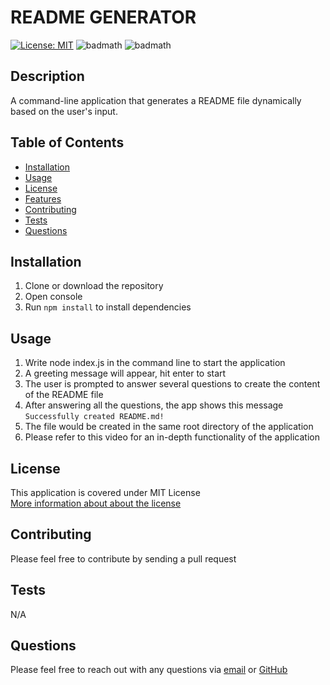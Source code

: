 # **README GENERATOR**

  [![License: MIT](https://img.shields.io/badge/License-MIT-yellow.svg)](https://opensource.org/licenses/MIT)
  ![badmath](https://img.shields.io/github/languages/top/samersaemeldahr/README-Generator)
  ![badmath](https://img.shields.io/github/languages/count/samersaemeldahr/README-Generator)

  ## Description 
  A command-line application that generates a README file dynamically based on the user's input.
  
  ## Table of Contents
  
  * [Installation](#installation)
  * [Usage](#usage)
  * [License](#license)
  * [Features](#features)  
  * [Contributing](#contributing)
  * [Tests](#tests)
  * [Questions](#questions) 
  
  ## Installation
  1. Clone or download the repository
  1. Open console
  1. Run `npm install` to install dependencies
  
  ## Usage 
  1. Write node index.js in the command line to start the application
  1. A greeting message will appear, hit enter to start
  1. The user is prompted to answer several questions to create the content of the README file
  1. After answering all the questions, the app shows this message `Successfully created README.md!`
  1. The file would be created in the same root directory of the application
  1. Please refer to this video for an in-depth functionality of the application
  
  
## License
  
This application is covered under MIT License<br>[More information about about the license](https://choosealicense.com/licenses/mit/)
  
  ## Contributing
  Please feel free to contribute by sending a pull request
  
  ## Tests
  N/A

  ## Questions
  Please feel free to reach out with any questions via [email](mailto:samersaemeldahr@gmail.com) or [GitHub](https://www.github.com/samersaemeldahr)


